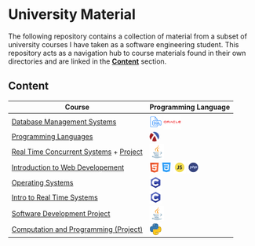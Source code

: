 # University Material 

The following repository contains a collection of material from a subset of university courses I have taken as a software engineering student. This repository acts as a navigation hub to course materials found in their own directories and are linked in the **[Content](#contents)** section.

## Content
 
| Course | Programming Language | 
| ------ | -------------------- |
|[Database Management Systems](https://github.com/vahido9/database-course)|<img align="center" height="25" width="25" src="icons/sql_icon.png"> <img align="center" height="30" width="35" src="icons/oracle_icon.png">|
|[Programming Languages](https://github.com/vahido9/racket-course)|<img align="center" height="20" width="20" padding-right="10px;" src="icons/racket_icon.png"> |
|[Real Time Concurrent Systems](https://github.com/vahido9/concurrent-systems-course) + [Project](https://github.com/ConnorMarcus/SYSC3303Project)|<img align="center" height="30" width="30" src="icons/java_icon.png">|
|[Introduction to Web Developement](https://github.com/vahido9/intro-web-dev-course)|<img align="center" height="20" width="20" src="icons/html_icon.png"> <img align="center" height="21" width="21" src="icons/css_icon.png"> <img align="center" height="25" width="25" src="icons/javascript_icon.png"> <img align="center" height="25" width="25" src="icons/php_icon.png">|
|[Operating Systems](https://github.com/vahido9/operating-systems-course)|<img align="center" height="25" width="25" src="icons/c_icon.png">|
|[Intro to Real Time Systems](https://github.com/vahido9/real-time-systems-course)|<img align="center" height="25" width="25" src="icons/c_icon.png">|
|[Software Development Project](https://github.com/vahido9/monopoly)|<img align="center" height="30" width="30" src="icons/java_icon.png">|
|[Computation and Programming (Project)](https://github.com/vahido9/cli-image-editor)|<img align="center" height="25" width="25" src="icons/python_icon.png">|